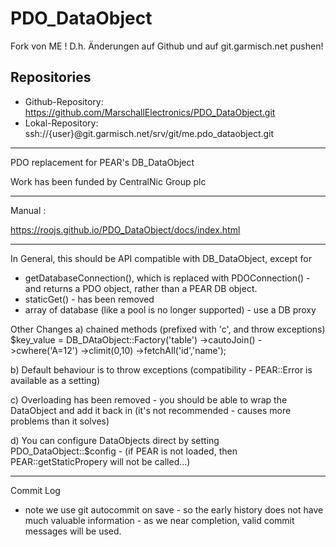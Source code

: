 # PDO_DataObject

Fork von ME ! D.h. Änderungen auf Github und auf git.garmisch.net pushen!

## Repositories

* Github-Repository: https://github.com/MarschallElectronics/PDO_DataObject.git
* Lokal-Repository: ssh://{user}@git.garmisch.net/srv/git/me.pdo_dataobject.git

---------------------

PDO replacement for PEAR's DB_DataObject

Work has been funded by CentralNic Group plc 

---------------------
Manual :

https://roojs.github.io/PDO_DataObject/docs/index.html

---------------------



In General, this should be API compatible with DB_DataObject, except for
* getDatabaseConnection(), which is replaced with PDOConnection() - and returns a PDO object, rather than a PEAR DB object.
* staticGet() - has been removed
* array of database (like a pool is no longer supported) - use a DB proxy

Other Changes
a) chained methods (prefixed with 'c', and throw exceptions)
$key_value =  DB_DAtaObject::Factory('table')
      ->cautoJoin()
      ->cwhere('A=12')
      ->climit(0,10)
      ->fetchAll('id','name');

b) Default behaviour is to throw exceptions (compatibility - PEAR::Error is available as a setting)

c) Overloading has been removed - you should be able to wrap the DataObject and add it back in (it's not recommended - causes more problems than it solves)

d) You can configure DataObjects direct by setting PDO_DataObject::$config - (if PEAR is not loaded, then PEAR::getStaticPropery will not be called...)

---------------------
Commit Log

* note we use git autocommit on save - so the early history does not have much valuable information - as we near completion, valid commit messages will be used.
